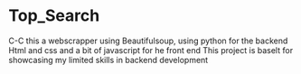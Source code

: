 # Top_Search
C-C
this a webscrapper using Beautifulsoup, using python for the backend
Html and css and a bit of javascript for he front end
This project is baselt for showcasing my limited skills in backend development
